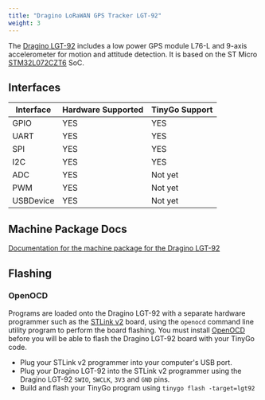 ```yaml
---
title: "Dragino LoRaWAN GPS Tracker LGT-92"
weight: 3
---
```


The [Dragino LGT-92](https://www.dragino.com/products/lora-lorawan-end-node/item/142-lgt-92.html) includes a low power GPS module L76-L and 9-axis accelerometer for motion and attitude detection. It is based on the ST Micro [STM32L072CZT6](https://www.st.com/en/microcontrollers-microprocessors/stm32l072cz.html) SoC.

## Interfaces

| Interface | Hardware Supported | TinyGo Support |
| --------- | ------------- | ----- |
| GPIO      | YES | YES |
| UART      | YES | YES |
| SPI       | YES | YES |
| I2C       | YES | YES |
| ADC       | YES | Not yet |
| PWM       | YES | Not yet |
| USBDevice | YES | Not yet |

## Machine Package Docs

[Documentation for the machine package for the Dragino LGT-92](../machine/lgt-92)

## Flashing

### OpenOCD

Programs are loaded onto the Dragino LGT-92 with a separate hardware programmer such as the [STLink v2](https://www.st.com/en/development-tools/st-link-v2.html) board, using the `openocd` command line utility program to perform the board flashing. You must install [OpenOCD](http://openocd.org/) before you will be able to flash the Dragino LGT-92 board with your TinyGo code.

- Plug your STLink v2 programmer into your computer's USB port.
- Plug your Dragino LGT-92 into the STLink v2 programmer using the Dragino LGT-92 `SWIO`, `SWCLK`, `3V3` and `GND` pins.
- Build and flash your TinyGo program using `tinygo flash -target=lgt92`
